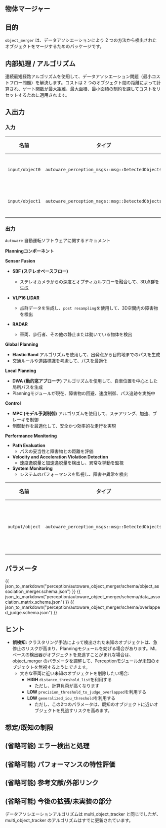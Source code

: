 ## 物体マージャー

## 目的

`object_merger` は、データアソシエーションにより 2 つの方法から検出されたオブジェクトをマージするためのパッケージです。

## 内部処理 / アルゴリズム

連続最短経路アルゴリズムを使用して、データアソシエーション問題（最小コストフロー問題）を解決します。コストは 2 つのオブジェクト間の距離によって計算され、ゲート関数が最大距離、最大面積、最小面積の制約を課してコストをリセットするために適用されます。

## 入出力

### 入力

| 名前            | タイプ                                             | 説明       |
| --------------- | ------------------------------------------------ | ---------- |
| `input/object0` | `autoware_perception_msgs::msg::DetectedObjects` | 検出対象 |
| `input/object1` | `autoware_perception_msgs::msg::DetectedObjects` | 検出対象 |

### 出力

`Autoware` 自動運転ソフトウェアに関するドキュメント

**Planningコンポーネント**

**Sensor Fusion**

* **SBF (ステレオベースフロー)**
    * ステレオカメラからの深度とオプティカルフローを融合して、3D点群を生成

* **VLP16 LIDAR**
    * 点群データを生成し、`post resampling`を使用して、3D空間内の障害物を検出

* **RADAR**
    * 車両、歩行者、その他の静止または動いている物体を検出

**Global Planning**

* **Elastic Band** アルゴリズムを使用して、出発点から目的地までのパスを生成
* 交通ルールや道路標識を考慮して、パスを最適化

**Local Planning**

* **DWA (動的窓アプローチ)** アルゴリズムを使用して、自車位置を中心とした局所パスを生成
* Planningモジュールが現在、障害物の回避、速度制御、パス追跡を実施中

**Control**

* **MPC (モデル予測制御)** アルゴリズムを使用して、ステアリング、加速、ブレーキを制御
* 制御動作を最適化して、安全かつ効率的な走行を実現

**Performance Monitoring**

* **Path Evaluation**
    * パスの妥当性と障害物との距離を評価
* **Velocity and Acceleration Violation Detection**
    * 速度逸脱量と加速逸脱量を検出し、異常な挙動を監視
* **System Monitoring**
    * システムのパフォーマンスを監視し、障害や異常を検出

| 名前 | タイプ | 説明 |
|---|---|---|
| `output/object` | `autoware_perception_msgs::msg::DetectedObjects` | 修正された物体 |

## パラメータ

{{ json_to_markdown("perception/autoware_object_merger/schema/object_association_merger.schema.json") }}
{{ json_to_markdown("perception/autoware_object_merger/schema/data_association_matrix.schema.json") }}
{{ json_to_markdown("perception/autoware_object_merger/schema/overlapped_judge.schema.json") }}

## ヒント

* **誤検知:** クラスタリング手法によって検出された未知のオブジェクトは、急停止のリスクが高まり、Planningモジュールを妨げる場合があります。MLベースの検出器がオブジェクトを見逃すことがまれな場合は、object_merger のパラメータを調整して、Perceptionモジュールが未知のオブジェクトを無視するようにできます。
  * 大きな車両に近い未知のオブジェクトを削除したい場合:
    * **HIGH** `distance_threshold_list`を利用する
      * ただし、計算負荷が高くなります
    * **LOW** `precision_threshold_to_judge_overlapped`を利用する
    * **LOW** `generalized_iou_threshold`を利用する
      * ただし、この2つのパラメータは、既知のオブジェクトに近いオブジェクトを見逃すリスクを高めます。

## 想定/既知の制限

<!-- 実装上の仮定や制限を記載してください。

例:
  このアルゴリズムは障害物が動かないことを想定しているため、車両が障害物を回避し始めた後に障害物が急速に移動すると、衝突する可能性があります。
  また、このアルゴリズムは死角を考慮しません。一般的に、障害物がセンサーの性能の限界により近くても視覚的には見えないため、障害物との距離を十分に離してください。
-->

## (省略可能) エラー検出と処理

<!-- エラーを検出する方法と、それらから回復する方法を記載します。

例:
  このパッケージは最大 20 個の障害物に対応できます。それ以上の障害物が検出された場合、このノードは処理を中止し、診断エラーを発生させます。
-->

## (省略可能) パフォーマンスの特性評価

<!-- 複雑性などに関するパフォーマンス情報を記載します。ボトルネックにはならない場合は必須ではありません。

例:
  ### 複雑さ

  このアルゴリズムは O(N) です。

  ### 処理時間

  ...
-->

## (省略可能) 参考文献/外部リンク

<!-- 実装時に参照したリンクを記載します。

例:
  [1] {link_to_a_thesis}
  [2] {link_to_an_issue}
-->

## (省略可能) 今後の拡張/未実装の部分

データアソシエーションアルゴリズムは multi_object_tracker と同じでしたが、multi_object_tracker のアルゴリズムはすでに更新されています。

